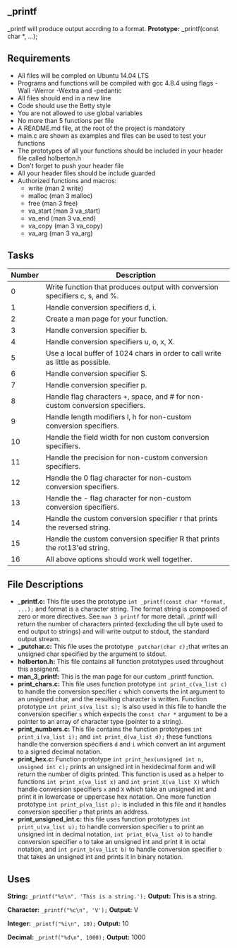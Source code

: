 ## _printf
_printf will produce output accrding to a format.
**Prototype:** _printf(const char *, ...);
## Requirements
* All files will be compled on Ubuntu 14.04 LTS
* Programs and functions will be compiled with gcc 4.8.4 using flags -Wall -Werror -Wextra and -pedantic
* All files should end in a new line
* Code should use the Betty style
* You are not allowed to use global variables
* No more than 5 functions per file
* A README.md file, at the root of the project is mandatory
* main.c are shown as examples and files can be used to test your functions
* The prototypes of all your functions should be included in your header file called holberton.h
* Don't forget to push your header file
* All your header files should be include guarded
* Authorized functions and macros:
  * write (man 2 write)
  * malloc (man 3 malloc)
  * free (man 3 free)
  * va_start (man 3 va_start)
  * va_end (man 3 va_end)
  * va_copy (man 3 va_copy)
  * va_arg (man 3 va_arg)
## Tasks
Number | Description
------ |  ----------
0      |  Write function that produces output with conversion specifiers c, s, and %.
1      |  Handle conversion specifiers d, i.
2      |  Create a man page for your function.
3      |  Handle conversion specifier b.
4      |  Handle conversion specifiers u, o, x, X.
5      |  Use a local buffer of 1024 chars in order to call write as little as possible.
6      |  Handle conversion specifier S.
7      |  Handle conversion specifier p.
8      |  Handle flag characters +, space, and # for non-custom conversion specifiers.
9      |  Handle length modifiers l, h for non-custom conversion specifiers.
10     |  Handle the field width for non custom conversion specifiers.
11     |  Handle the precision for non-custom conversion specifiers.
12     |  Handle the 0 flag character for non-custom conversion specifiers.
13     |  Handle the - flag character for non-custom conversion specifiers.
14     |  Handle the custom conversion specifier r that prints the reversed string.
15     |  Handle the custom conversion specifier R that prints the rot13'ed string.
16     |  All above options should work well together.
## File Descriptions
* **_printf.c:** This file uses the prototype ```int _printf(const char *format, ...);``` and format is a character string. The format string is composed of zero or more directives. See ```man 3 printf``` for more detail. _printf will return the number of characters printed (excluding the ull byte used to end output to strings) and will write output to stdout, the standard output stream.
* **_putchar.c:** This file uses the prototype ```_putchar(char c);```that  writes an unsigned char specified by the argument to stdout.
* **holberton.h:** This file contains all function prototypes used throughout this assignent.
* **man_3_printf:** This is the man page for our custom _printf function.
* **print_chars.c:** This file uses function prototype ```int print_c(va_list c)``` to handle the conversion specifier ```c``` which converts the int argument to an unsigned char, and the resulting character is written. Function prototype ```int print_s(va_list s);``` is also used in this file to handle the conversion specifier ```s``` which expects the ```const char *``` argument to be a pointer to an array of character type (pointer to a string).
* **print_numbers.c:** This file contains the function prototypes ```int print_i(va_list i);``` and ```int print_d(va_list d);``` these functions handle the conversion specifiers ```d``` and ```i``` which convert an int argument to a signed decimal notation.
* **print_hex.c:** Function prototype ```int print_hex(unsigned int n, unsigned int c);``` prints an unsigned int in hexidecimal form and will return the number of digits printed. This function is used as a helper to functions ```int print_x(va_list x)``` and ```int print_X(va_list X)``` which handle conversion specifiers ```x``` and ```X``` which take an unsigned int and print it in lowercase or uppercase hex notation. One more function prototype ```int print_p(va_list p);``` is included in this file and it handles conversion specifier ```p``` that prints an address.
* **print_unsigned_int.c:** this file uses function prototypes ```int print_u(va_list u);``` to handle conversion specifier ```u``` to print an unsigned int in decimal notation, ```int print_0(va_list o)``` to handle conversion specifier ```o``` to take an unsigned int and print it in octal notation, and ```int print_b(va_list b)``` to handle conversion specifier ```b``` that takes an unsigned int and prints it in binary notation.
## Uses
**String:** ```
	    _printf("%s\n", 'This is a string.');
	    ```
**Output:** This is a string.

**Character:** ```
	       _printf("%c\n", 'V');
	       ```
**Output:** V

**Integer:** ```
	     _printf("%i\n", 10);
	     ```
**Output:** 10

**Decimal:** ```
	     _printf("%d\n", 1000);
	     ```
**Output:**  1000
